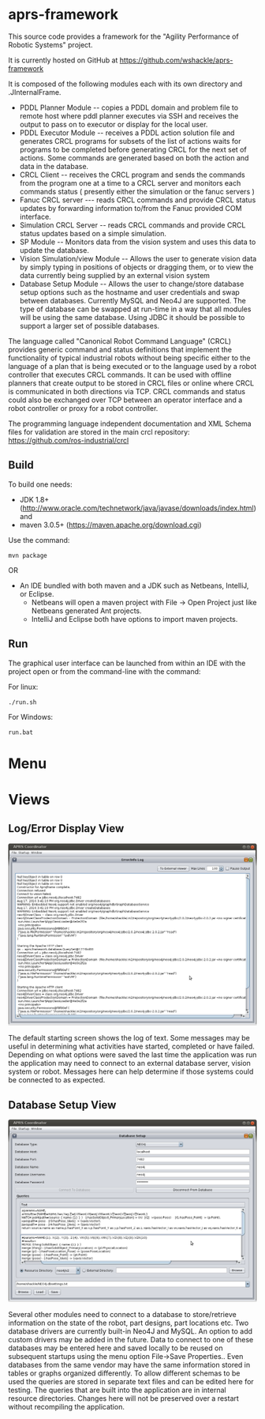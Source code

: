 # aprs-framework

This source code provides a framework for the "Agility Performance of Robotic Systems"
project.

It is currently hosted on GitHub at https://github.com/wshackle/aprs-framework


It is composed of the following modules each with its own directory and .JInternalFrame.

 * PDDL Planner Module -- copies a PDDL domain and problem file to remote host where pddl planner executes via SSH and receives the output to pass on to executor or display for the local user.   
 * PDDL Executor Module -- receives a PDDL action solution file and generates CRCL programs for subsets of the list of actions waits for programs to be completed before generating CRCL for the next set of actions. Some commands are generated based on both the action and data
in the database.  
 * CRCL Client -- receives the CRCL program and sends the commands from the program one at a time to a CRCL server and monitors each commands status ( presently either the simulation or the fanuc servers )  
 * Fanuc CRCL server --- reads CRCL commands and provide CRCL status updates by forwarding information to/from the Fanuc provided COM interface.  
 * Simulation CRCL Server -- reads CRCL commands and provide CRCL status updates based on a simple simulation.  
 * SP Module -- Monitors data from the vision system and uses this data to update the database.  
 * Vision Simulation/view Module -- Allows the user to generate vision data by simply typing in positions of objects or dragging them, or to view the data currently being supplied by an external vision system  
 * Database Setup Module -- Allows the user to change/store database setup options such as the hostname and user credentials and swap between databases. Currently MySQL and Neo4J are supported. The type of database can be swapped at run-time in a way that all modules will be using the same database. Using JDBC it should be possible to support a larger set of possible databases.  


The language called "Canonical Robot Command Language" (CRCL) provides generic command and status definitions that implement the functionality of typical industrial robots without being specific either to the language of a plan that is being executed or to the language used by a robot controller that executes CRCL commands. It can be used with offline planners that create output to be stored in CRCL files or online where CRCL is communicated in both directions via TCP. CRCL commands and status could also be exchanged over TCP between an operator interface and a robot controller or proxy for a robot controller.

The programming language independent documentation and XML Schema files for 
validation are stored in the main crcl repository:  https://github.com/ros-industrial/crcl


Build
-----


To build one needs:
  * JDK 1.8+ (http://www.oracle.com/technetwork/java/javase/downloads/index.html)  and
  * maven 3.0.5+ (https://maven.apache.org/download.cgi) 
  
Use the command:

    mvn package
    
OR 

  * An IDE bundled with both maven and a JDK such as Netbeans, IntelliJ, or Eclipse.
      * Netbeans will open a maven project with File -> Open Project just like Netbeans generated Ant projects.
      * IntelliJ and Eclipse both have options to import maven projects.



Run
---

The graphical user interface can be launched from within an IDE with the project 
open or from the command-line with the command:

For linux:

    ./run.sh

For Windows:

    run.bat

Menu
====



Views
=====

Log/Error Display View
----------------------

![Screenshot of GUI with Error/Info Log Window](/Screenshots/Screenshot_Error_Info_Log.png?raw=true)

The default starting screen shows the log of text. Some messages may be useful 
in determining what activities have started, completed or have failed. Depending
 on what options were saved the last time the application was run the  application
may need to connect to an external database server, vision system or robot. Messages
here can help determine if those systems could be connected to as expected.

Database Setup View
-------------------

![Screenshot of GUI with Database Setup Log Window](/Screenshots/Screenshot_Database_Setup.png?raw=true)

Several other modules need to connect to a database to store/retrieve information
on the state of the robot, part designs, part locations etc.  Two database drivers
are currently built-in Neo4J and MySQL. An option to add custom drivers may be 
added in the future.  Data to connect to one of these databases may be entered here 
and saved locally to be reused on subsequent startups using the menu option File->Save Properties.. 
Even databases from the same vendor may have the same information stored in tables
 or graphs organized differently. To allow different schemas to be used the queries 
are stored in separate text files and can be edited here for testing. The queries
that are built into the application are in internal resource directories. Changes
here will not be preserved over a restart without recompiling the application.



